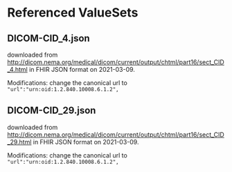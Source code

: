 # Referenced ValueSets

## DICOM-CID_4.json

downloaded from http://dicom.nema.org/medical/dicom/current/output/chtml/part16/sect_CID_4.html in FHIR JSON format on 2021-03-09.

Modifications: change the canonical url to `"url":"urn:oid:1.2.840.10008.6.1.2",`

## DICOM-CID_29.json

downloaded from http://dicom.nema.org/medical/dicom/current/output/chtml/part16/sect_CID_29.html in FHIR JSON format on 2021-03-09.

Modifications: change the canonical url to `"url":"urn:oid:1.2.840.10008.6.1.2",`

